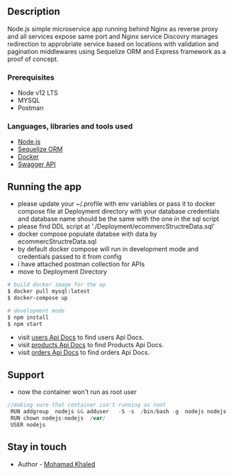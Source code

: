 ## Description
Node.js simple microservice app running behind Nginx as reverse proxy and all services expose same port and Nginx service Discovry manages redirection to approbriate service based on locations with validation and pagination middlewares using Sequelize ORM and Express framework as a proof of concept.
### Prerequisites  
  
-  Node v12 LTS
-  MYSQL
-  Postman
  ### Languages, libraries and tools used
-   [Node.js](https://nodejs.org/en/)
-   [Sequelize ORM](https://sequelize.org/)
-   [Docker](https://www.docker.com/)
-   [Swagger API](https://swagger.io/)

## Running the app
- please update your ~/.profile with env variables or pass it to docker compose file at Deployment directory with your database credentials and database name should be the same with the one in the sql script
- please find DDL script at './Deployment/ecommercStructreData.sql'
- docker compose populate databse with data by ecommercStructreData.sql
- by default docker compose will run in development mode and credentials passed to it from config
- i have attached postman collection for APIs
- move to Deployment Directory
```bash
# build docker image for the ap
$ docker pull mysql:latest
$ docker-compose up

# development mode
$ npm install
$ npm start
```
- visit [users Api Docs](http://localhost:8080/users/api-docs/) to find users Api Docs.
- visit [products Api Docs](http://localhost:8080/products/api-docs/) to find Products Api Docs.
- visit [orders Api Docs](http://localhost:8080/orders/api-docs/) to find orders Api Docs.


## Support

- now the container won't run as root user
```javascript
//making sure that container isn't running as root
 RUN addgroup  nodejs && adduser   -S -s  /bin/bash -g  nodejs nodejs
 RUN chown nodejs:nodejs  /var/
 USER nodejs
```
## Stay in touch

- Author - [Mohamad Khaled](https://www.linkedin.com/in/engmokhaled/)